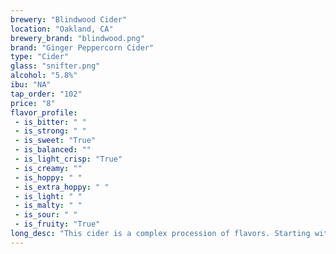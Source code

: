 ```yaml
---
brewery: "Blindwood Cider"
location: "Oakland, CA"
brewery_brand: "blindwood.png"
brand: "Ginger Peppercorn Cider"
type: "Cider"
glass: "snifter.png"
alcohol: "5.8%"
ibu: "NA"
tap_order: "102"
price: "8"
flavor_profile:
 - is_bitter: " "
 - is_strong: " "
 - is_sweet: "True"
 - is_balanced: ""
 - is_light_crisp: "True"
 - is_creamy: ""
 - is_hoppy: " "
 - is_extra_hoppy: " "
 - is_light: " "
 - is_malty: " "
 - is_sour: " "
 - is_fruity: "True"
long_desc: "This cider is a complex procession of flavors. Starting with crisp, dry apple and a fresh warming, spicy ginger bite."
---
```

